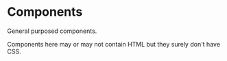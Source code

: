 # Components

General purposed components.

Components here may or may not contain HTML but they surely don't have CSS.
